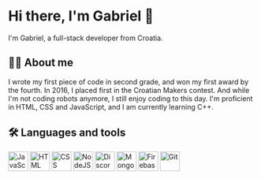 # Hi there, I'm Gabriel 👋
I'm Gabriel, a full-stack developer from Croatia.
## 👨‍💻 About me
I wrote my first piece of code in second grade, and won my first award by the fourth. In 2016, I placed first in the Croatian Makers contest. And while I'm not coding robots anymore, I still enjoy coding to this day. I'm proficient in HTML, CSS and JavaScript, and I am currently learning C++.

## 🛠️ Languages and tools
<div>
  <img src="https://cdn.discordapp.com/attachments/868810640913989657/951248340203483156/js.jpg" title="JavaScript" height="40" width="40"> </img>
  <img src="https://cdn.discordapp.com/attachments/868810640913989657/951250690297196544/html.png" title="HTML" height="40" width="40"> </img>
  <img src="https://cdn.discordapp.com/attachments/868810640913989657/951248662003060756/css.png" title="CSS" height="40" width="40"> </img>
  <img src="https://cdn.discordapp.com/attachments/868810640913989657/951251092593864774/nodejs.png" title="NodeJS" height="40" width="40"> </img>
  <img src="https://cdn.discordapp.com/attachments/868810640913989657/951251892812521502/26492485-removebg-preview.png" title="Discord.js" height="40" width="40"> </img>
  <img src="https://cdn.discordapp.com/attachments/868810640913989657/951249119685513216/mongodb.png" title="MongoDB" height="40" width="40"> </img>
  <img src="https://cdn.discordapp.com/attachments/868810640913989657/951249282743300156/logo_firebase_icon.png" title="Firebase" height="40" width="40"> </img>
  <img src="https://cdn.discordapp.com/attachments/868810640913989657/951249435193639033/gitlogo.png" title="Git" height="40" width="40"> </img>
</div>
